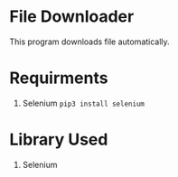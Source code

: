 # File Downloader
This program downloads file automatically.

# Requirments
1. Selenium
`pip3 install selenium`

# Library Used
1. Selenium


